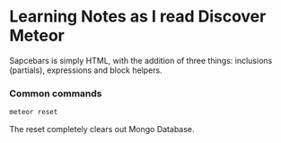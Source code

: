 # Learning Notes as I read Discover Meteor

Sapcebars is simply HTML, with the addition of three things: inclusions (partials), expressions and block helpers.

### Common commands

```html
meteor reset
``` 
The reset completely clears out Mongo Database.

### 